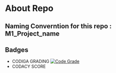 # About Repo

## Naming Converntion for this repo : M1_Project_name


## Badges

- CODIGA GRADING
   [![Code Grade](https://api.codiga.io/project/32230/status/svg)](https://app.codiga.io/public/project/32230/M1_Ipl_data_viewer/dashboard)
- CODACY SCORE
